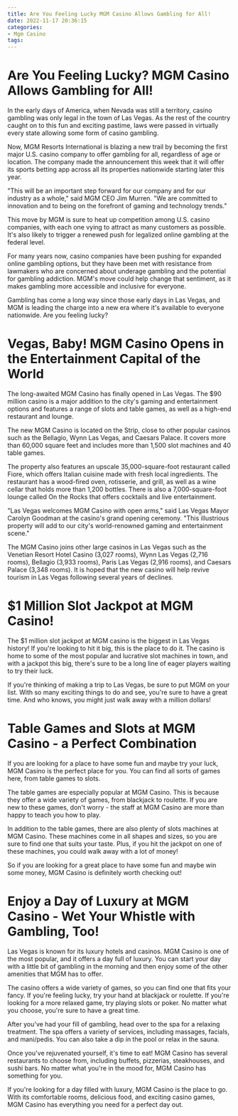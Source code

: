 ```yaml
---
title: Are You Feeling Lucky MGM Casino Allows Gambling for All!
date: 2022-11-17 20:36:15
categories:
- Mgm Casino
tags:
---
```



#  Are You Feeling Lucky? MGM Casino Allows Gambling for All!

In the early days of America, when Nevada was still a territory, casino gambling was only legal in the town of Las Vegas. As the rest of the country caught on to this fun and exciting pastime, laws were passed in virtually every state allowing some form of casino gambling.

Now, MGM Resorts International is blazing a new trail by becoming the first major U.S. casino company to offer gambling for all, regardless of age or location. The company made the announcement this week that it will offer its sports betting app across all its properties nationwide starting later this year.

"This will be an important step forward for our company and for our industry as a whole," said MGM CEO Jim Murren. "We are committed to innovation and to being on the forefront of gaming and technology trends."

This move by MGM is sure to heat up competition among U.S. casino companies, with each one vying to attract as many customers as possible. It's also likely to trigger a renewed push for legalized online gambling at the federal level.

For many years now, casino companies have been pushing for expanded online gambling options, but they have been met with resistance from lawmakers who are concerned about underage gambling and the potential for gambling addiction. MGM's move could help change that sentiment, as it makes gambling more accessible and inclusive for everyone.

Gambling has come a long way since those early days in Las Vegas, and MGM is leading the charge into a new era where it's available to everyone nationwide. Are you feeling lucky?

#  Vegas, Baby! MGM Casino Opens in the Entertainment Capital of the World 

The long-awaited MGM Casino has finally opened in Las Vegas. The $90 million casino is a major addition to the city's gaming and entertainment options and features a range of slots and table games, as well as a high-end restaurant and lounge.

The new MGM Casino is located on the Strip, close to other popular casinos such as the Bellagio, Wynn Las Vegas, and Caesars Palace. It covers more than 60,000 square feet and includes more than 1,500 slot machines and 40 table games.

The property also features an upscale 35,000-square-foot restaurant called Fiore, which offers Italian cuisine made with fresh local ingredients. The restaurant has a wood-fired oven, rotisserie, and grill, as well as a wine cellar that holds more than 1,200 bottles. There is also a 7,000-square-foot lounge called On the Rocks that offers cocktails and live entertainment.

"Las Vegas welcomes MGM Casino with open arms," said Las Vegas Mayor Carolyn Goodman at the casino's grand opening ceremony. "This illustrious property will add to our city's world-renowned gaming and entertainment scene." 

The MGM Casino joins other large casinos in Las Vegas such as the Venetian Resort Hotel Casino (3,027 rooms), Wynn Las Vegas (2,716 rooms), Bellagio (3,933 rooms), Paris Las Vegas (2,916 rooms), and Caesars Palace (3,348 rooms). It is hoped that the new casino will help revive tourism in Las Vegas following several years of declines.

#  $1 Million Slot Jackpot at MGM Casino! 

The $1 million slot jackpot at MGM casino is the biggest in Las Vegas history! If you're looking to hit it big, this is the place to do it. The casino is home to some of the most popular and lucrative slot machines in town, and with a jackpot this big, there's sure to be a long line of eager players waiting to try their luck.

If you're thinking of making a trip to Las Vegas, be sure to put MGM on your list. With so many exciting things to do and see, you're sure to have a great time. And who knows, you might just walk away with a million dollars!

#  Table Games and Slots at MGM Casino - a Perfect Combination 

If you are looking for a place to have some fun and maybe try your luck, MGM Casino is the perfect place for you. You can find all sorts of games here, from table games to slots.

The table games are especially popular at MGM Casino. This is because they offer a wide variety of games, from blackjack to roulette. If you are new to these games, don't worry - the staff at MGM Casino are more than happy to teach you how to play.

In addition to the table games, there are also plenty of slots machines at MGM Casino. These machines come in all shapes and sizes, so you are sure to find one that suits your taste. Plus, if you hit the jackpot on one of these machines, you could walk away with a lot of money!

So if you are looking for a great place to have some fun and maybe win some money, MGM Casino is definitely worth checking out!

#  Enjoy a Day of Luxury at MGM Casino - Wet Your Whistle with Gambling, Too!

Las Vegas is known for its luxury hotels and casinos. MGM Casino is one of the most popular, and it offers a day full of luxury. You can start your day with a little bit of gambling in the morning and then enjoy some of the other amenities that MGM has to offer.

The casino offers a wide variety of games, so you can find one that fits your fancy. If you're feeling lucky, try your hand at blackjack or roulette. If you're looking for a more relaxed game, try playing slots or poker. No matter what you choose, you're sure to have a great time.

After you've had your fill of gambling, head over to the spa for a relaxing treatment. The spa offers a variety of services, including massages, facials, and mani/pedis. You can also take a dip in the pool or relax in the sauna.

Once you've rejuvenated yourself, it's time to eat! MGM Casino has several restaurants to choose from, including buffets, pizzerias, steakhouses, and sushi bars. No matter what you're in the mood for, MGM Casino has something for you.

If you're looking for a day filled with luxury, MGM Casino is the place to go. With its comfortable rooms, delicious food, and exciting casino games, MGM Casino has everything you need for a perfect day out.